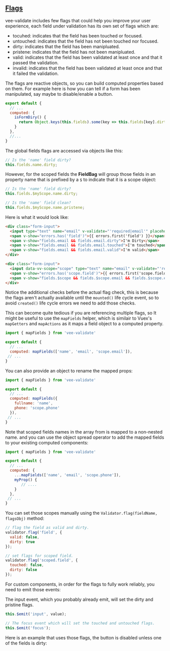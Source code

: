 ## [Flags](#flags-example)

vee-validate includes few flags that could help you improve your user experience, each field under validation has its own set of flags which are:

- tocuhed: indicates that the field has been touched or focused.
- untouched: indicates that the field has not been touched nor focused.
- dirty: indicates that the field has been manipluated.
- pristene: indicates that the field has not been manipluated.
- valid: indicates that the field has been validated at least once and that it passed the validation.
- invalid: indicates that the field has been validated at least once and that it failed the validation.

The flags are reactive objects, so you can build computed properties based on them. For example here is how you can tell if a form has been manipulated, say maybe to disable/enable a button.

```js
export default {
  // ...
  computed: {
    isFormDiry() {
      return Object.keys(this.fields).some(key => this.fields[key].dirty);
    }
  },
  //...
}
```

The global fields flags are accessed via objects like this:

```js
// Is the 'name' field dirty? 
this.fields.name.dirty;
```

However, for the scoped fields the **FieldBag** will group those fields in an property name that is prefixed by a `$` to indicate that it is a scope object:

```js
// Is the 'name' field dirty? 
this.fields.$myScope.name.dirty;

// Is the 'name' field clean? 
this.fields.$myScope.name.pristene; 
```


Here is what it would look like:

```html
<div class="form-input">
  <input type="text" name="email" v-validate="'required|email'" placeholder="Email">
  <span v-show="errors.has('field')">{{ errors.first('field') }}</span>
  <span v-show="fields.email && fields.email.dirty">I'm Dirty</span>
  <span v-show="fields.email && fields.email.touched">I'm touched</span>
  <span v-show="fields.email && fields.email.valid">I'm valid</span>
</div>
```

```html
<div class="form-input">
  <input data-vv-scope="scope" type="text" name="email" v-validate="'required|email'" placeholder="Email">
  <span v-show="errors.has('scope.field')">{{ errors.first('scope.field') }}</span>
  <span v-show="fields.$scope && fields.$scope.email && fields.$scope.email.dirty">I'm Dirty</span>
</div>
```

Notice the additional checks before the actual flag check, this is because the flags aren't actually available until the `mounted()` life cycle event, so to avoid `created()` life cycle errors we need to add those checks.

This can become quite tedious if you are referencing multiple flags, so It might be useful to use the `mapFields` helper, which is similair to Vuex's `mapGetters` and `mapActions` as it maps a field object to a computed property.

```js
import { mapFields } from 'vee-validate'

export default {
  // ...
  computed: mapFields(['name', 'email', 'scope.email']),
 // ...
}
```

You can also provide an object to rename the mapped props:

```js
import { mapFields } from 'vee-validate'

export default {
  // ...
  computed: mapFields({
    fullname: 'name',
    phone: 'scope.phone'
  }),
 // ...
}
```

Note that scoped fields names in the array from is mapped to a non-nested name. and you can use the object spread operator to add the mapped fields to your existing computed components:

```js
import { mapFields } from 'vee-validate'

export default {
  // ...
  computed: {
    ...mapFields(['name', 'email', 'scope.phone']),
    myProp() {
       // ....
    }
  },
 // ...
}
```

You can set those scopes manually using the `Validator.flag(fieldName, flagsObj)` method:

```js
// flag the field as valid and dirty.
validator.flag('field', {
  valid: false,
  dirty: true
});

// set flags for scoped field.
validator.flag('scoped.field', {
  touched: false,
  dirty: false
});
```

For custom components, in order for the flags to fully work reliably, you need to emit those events:

The input event, which you probably already emit, will set the dirty and pristine flags.

```js
this.$emit('input', value); 

// The focus event which will set the touched and untouched flags.
this.$emit('focus'); 
```
Here is an example that uses those flags, the button is disabled unless one of the fields is dirty:

